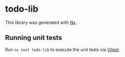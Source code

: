 # todo-lib

This library was generated with [Nx](https://nx.dev).

## Running unit tests

Run `nx test todo-lib` to execute the unit tests via [Vitest](https://vitest.dev/).
